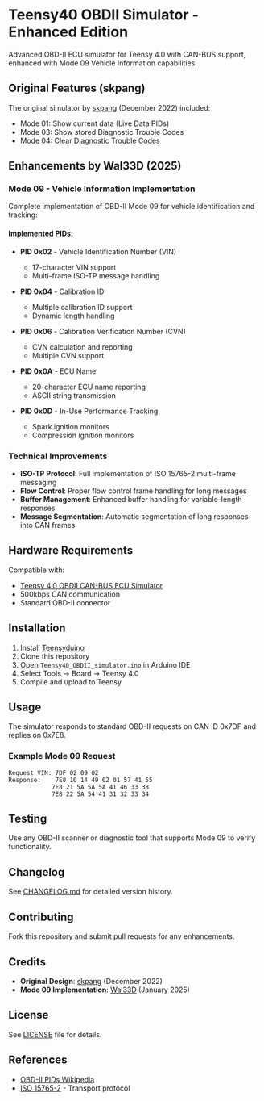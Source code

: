 # Teensy40 OBDII Simulator - Enhanced Edition

Advanced OBD-II ECU simulator for Teensy 4.0 with CAN-BUS support, enhanced with Mode 09 Vehicle Information capabilities.

## Original Features (skpang)

The original simulator by [skpang](https://www.skpang.co.uk) (December 2022) included:
- Mode 01: Show current data (Live Data PIDs)
- Mode 03: Show stored Diagnostic Trouble Codes
- Mode 04: Clear Diagnostic Trouble Codes

## Enhancements by Wal33D (2025)

### Mode 09 - Vehicle Information Implementation
Complete implementation of OBD-II Mode 09 for vehicle identification and tracking:

#### Implemented PIDs:
- **PID 0x02** - Vehicle Identification Number (VIN)
  - 17-character VIN support
  - Multi-frame ISO-TP message handling

- **PID 0x04** - Calibration ID
  - Multiple calibration ID support
  - Dynamic length handling

- **PID 0x06** - Calibration Verification Number (CVN)
  - CVN calculation and reporting
  - Multiple CVN support

- **PID 0x0A** - ECU Name
  - 20-character ECU name reporting
  - ASCII string transmission

- **PID 0x0D** - In-Use Performance Tracking
  - Spark ignition monitors
  - Compression ignition monitors

### Technical Improvements
- **ISO-TP Protocol**: Full implementation of ISO 15765-2 multi-frame messaging
- **Flow Control**: Proper flow control frame handling for long messages
- **Buffer Management**: Enhanced buffer handling for variable-length responses
- **Message Segmentation**: Automatic segmentation of long responses into CAN frames

## Hardware Requirements

Compatible with:
- [Teensy 4.0 OBDII CAN-BUS ECU Simulator](https://www.skpang.co.uk/collections/teensy/products/teensy-4-0-obdii-can-bus-ecu-simulator-with-teensy-4-0)
- 500kbps CAN communication
- Standard OBD-II connector

## Installation

1. Install [Teensyduino](https://www.pjrc.com/teensy/teensyduino.html)
2. Clone this repository
3. Open `Teensy40_OBDII_simulator.ino` in Arduino IDE
4. Select Tools → Board → Teensy 4.0
5. Compile and upload to Teensy

## Usage

The simulator responds to standard OBD-II requests on CAN ID 0x7DF and replies on 0x7E8.

### Example Mode 09 Request
```
Request VIN: 7DF 02 09 02
Response:    7E8 10 14 49 02 01 57 41 55
            7E8 21 5A 5A 5A 41 46 33 38
            7E8 22 5A 54 41 31 32 33 34
```

## Testing

Use any OBD-II scanner or diagnostic tool that supports Mode 09 to verify functionality.

## Changelog

See [CHANGELOG.md](CHANGELOG.md) for detailed version history.

## Contributing

Fork this repository and submit pull requests for any enhancements.

## Credits

- **Original Design**: [skpang](https://www.skpang.co.uk) (December 2022)
- **Mode 09 Implementation**: [Wal33D](https://github.com/Wal33D) (January 2025)

## License

See [LICENSE](LICENSE) file for details.

## References

- [OBD-II PIDs Wikipedia](http://en.wikipedia.org/wiki/OBD-II_PIDs)
- [ISO 15765-2](https://en.wikipedia.org/wiki/ISO_15765-2) - Transport protocol